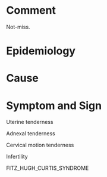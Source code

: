 # Comment

Not-miss.

# Epidemiology

# Cause

# Symptom and Sign

Uterine tenderness

Adnexal tenderness

Cervical motion tenderness

Infertility

FITZ_HUGH_CURTIS_SYNDROME
